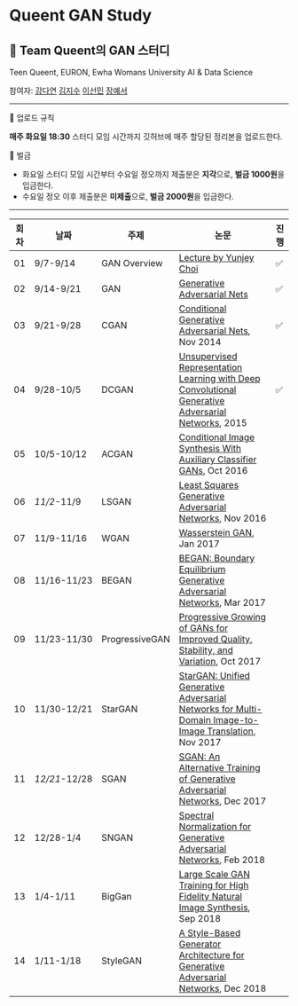 # Queent GAN Study
## 👑 Team Queent의 GAN 스터디

Teen Queent, EURON, Ewha Womans University AI & Data Science 

참여자: [강다연](https://github.com/kangdy12) [김지수](https://github.com/memesoo99) [이선민](https://github.com/sunmin-lee99) [장예서](https://github.com/yesyeseo)

---

💚 업로드 규칙

**매주 화요일 18:30** 스터디 모임 시간까지 깃허브에 매주 할당된 정리본을 업로드한다.


💚 벌금

- 화요일 스터디 모임 시간부터 수요일 정오까지 제출분은 **지각**으로, **벌금 1000원**을 입금한다.
- 수요일 정오 이후 제출분은 **미제출**으로, **벌금 2000원**을 입금한다.

---


|회차|날짜|주제|논문|진행|
|---|---|---|---|---|
|01|9/7-9/14| GAN Overview | [Lecture by Yunjey Choi](https://www.youtube.com/watch?v=odpjk7_tGY0&t=2739s) | ✅ |
|02|9/14-9/21 | GAN | [Generative Adversarial Nets](https://papers.nips.cc/paper/2014/file/5ca3e9b122f61f8f06494c97b1a-Paper.pdf) | ✅ |
|03|9/21-9/28| CGAN | [Conditional Generative Adversarial Nets](https://arxiv.org/abs/1411.1784), Nov 2014 | ✅ |
|04|9/28-10/5| DCGAN | [Unsupervised Representation Learning with Deep Convolutional Generative Adversarial Networks](https://arxiv.org/abs/1511.06434), 2015 | ✅|
|05|10/5-10/12| ACGAN | [Conditional Image Synthesis With Auxiliary Classifier GANs](https://arxiv.org/abs/1610.09585), Oct 2016 |
|06|*11/2*-11/9 | LSGAN | [Least Squares Generative Adversarial Networks](https://arxiv.org/abs/1611.04076), Nov 2016 | 
|07|11/9-11/16 | WGAN | [Wasserstein GAN](https://arxiv.org/abs/1701.07875), Jan 2017 |
|08|11/16-11/23 | BEGAN | [BEGAN: Boundary Equilibrium Generative Adversarial Networks](https://arxiv.org/abs/1703.10717), Mar 2017 |
|09|11/23-11/30 | ProgressiveGAN | [Progressive Growing of GANs for Improved Quality, Stability, and Variation](https://arxiv.org/abs/1710.10196), Oct 2017 |
|10|11/30-12/21 | StarGAN | [StarGAN: Unified Generative Adversarial Networks for Multi-Domain Image-to-Image Translation](https://arxiv.org/abs/1711.09020), Nov 2017 |
|11|*12/21*-12/28 | SGAN | [SGAN: An Alternative Training of Generative Adversarial Networks](https://arxiv.org/abs/1712.02330), Dec 2017 |
|12|12/28-1/4| SNGAN | [Spectral Normalization for Generative Adversarial Networks](https://arxiv.org/abs/1802.05957), Feb 2018 |
|13|1/4-1/11 | BigGan | [Large Scale GAN Training for High Fidelity Natural Image Synthesis](https://arxiv.org/abs/1809.11096), Sep 2018 |
|14|1/11-1/18 | StyleGAN | [A Style-Based Generator Architecture for Generative Adversarial Networks](https://arxiv.org/abs/1812.04948), Dec 2018 |

